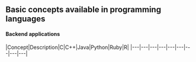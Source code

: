 ## Basic concepts available in programming languages

#### Backend applications

|Concept|Description|C|C++|Java|Python|Ruby|R|
|---|---|---|---|---|---|---|---|---|
